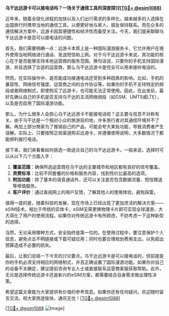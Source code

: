 **乌干达远游卡可以接电话吗？一场关于通信工具的深度探讨[[TG💪+ @esim1088](https://t.me/s/esim1088)]**

近年来，随着全球化进程的加快以及人们出行需求的多样化，越来越多的人选择在出国旅行时携带当地的通信工具，以便更好地与家人、朋友保持联系。而在众多的通信解决方案中，远游卡因其便捷性和经济性而备受关注。今天，我们就来聊聊乌干达远游卡是否可以接电话的问题。

首先，我们需要明确一点：远游卡本质上是一种国际漫游服务卡，它允许用户在境外使用当地网络进行通话、发送短信和上网。对于乌干达远游卡来说，其功能的核心在于是否能够支持本地运营商的服务范围。换句话说，只要你的手机支持国际漫游，并且选择了合适的运营商，那么乌干达远游卡是完全可以用来接听电话的。

然而，在实际操作中，是否能成功接通电话还受到多种因素的影响。比如，手机的兼容性、网络信号强度、运营商之间的合作协议等。如果你的手机不支持特定的频段或者网络制式，即使购买了远游卡，也可能无法正常使用。因此，在出发前，最好先确认自己的手机是否支持乌干达的主流网络频段（如GSM、UMTS或LTE），以及是否启用了国际漫游功能。

那么，为什么很多人会担心乌干达远游卡不能接电话呢？这主要与信息不对称有关。由于乌干达是一个相对小众的旅游目的地，许多旅行者对其通信环境并不了解。再加上部分商家为了推销自己的产品，可能会夸大某些功能，导致消费者产生误解。实际上，只要按照正规渠道购买远游卡，并遵循使用说明，大多数情况下都能顺利接打电话。

接下来，我们来看看如何挑选一款适合自己的乌干达远游卡。一般来说，选择时可以从以下几个方面入手：

1. **覆盖范围**：确保所选运营商在乌干达的主要城市和地区都有良好的信号覆盖。
2. **资费标准**：比较不同套餐的价格和服务内容，找到性价比最高的选项。
3. **附加功能**：除了基本的语音通话外，还可以关注是否包含数据流量、短信赠送等增值服务。
4. **客户评价**：通过查阅网上的用户反馈，了解其他人的使用体验，避免踩雷。

值得一提的是，随着科技的发展，现在市场上已经出现了更加灵活的解决方案——eSIM技术。相比于传统的实体卡，eSIM无需更换物理卡片即可实现全球漫游，大大简化了用户的使用流程。如果你对传统远游卡有所顾虑，不妨考虑一下这种新型的选择。

当然，无论采用哪种方式，安全始终是第一位的。在使用过程中，要注意保护个人信息，避免点击不明链接或下载可疑应用；同时也要合理规划费用支出，以免超出预算造成不必要的损失。

最后，让我们总结一下今天的讨论要点。乌干达远游卡是可以接电话的，但前提是你的手机必须支持相应的网络制式，并且正确设置了国际漫游功能。如果你对自己的设备不太确定，建议提前咨询专业人士或直接联系运营商客服获取帮助。此外，无论是选择传统远游卡还是新兴的eSIM方案，都需要结合自身需求做出理性决策。

希望这篇文章能为大家提供有价值的参考信息。如果你还有任何疑问，欢迎随时留言交流。祝大家旅途愉快，通讯无忧！[[TG💪+ @esim1088](https://t.me/s/esim1088)]

[[TG💪+ @esim1088](https://t.me/s/esim1088) ![Image](https://i.postimg.cc/4NQfJmqS/Snipaste-2025-05-13-00-14-12.png)]